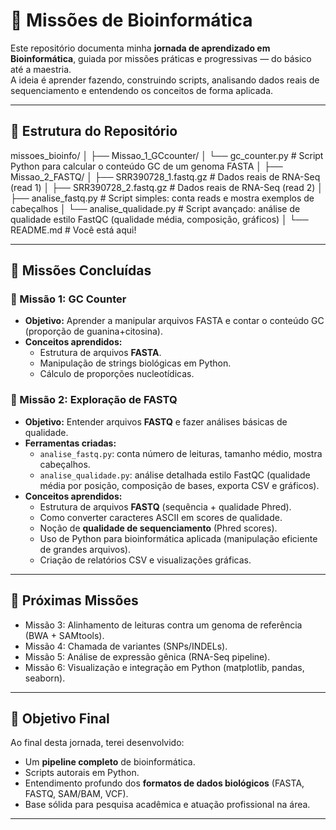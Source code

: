 # 🧬 Missões de Bioinformática

Este repositório documenta minha **jornada de aprendizado em Bioinformática**, guiada por missões práticas e progressivas — do básico até a maestria.  
A ideia é aprender fazendo, construindo scripts, analisando dados reais de sequenciamento e entendendo os conceitos de forma aplicada.

---

## 🚀 Estrutura do Repositório
missoes_bioinfo/
│
├── Missao_1_GCcounter/
│ └── gc_counter.py # Script Python para calcular o conteúdo GC de um genoma FASTA
│
├── Missao_2_FASTQ/
│ ├── SRR390728_1.fastq.gz # Dados reais de RNA-Seq (read 1)
│ ├── SRR390728_2.fastq.gz # Dados reais de RNA-Seq (read 2)
│ ├── analise_fastq.py # Script simples: conta reads e mostra exemplos de cabeçalhos
│ └── analise_qualidade.py # Script avançado: análise de qualidade estilo FastQC (qualidade média, composição, gráficos)
│
└── README.md # Você está aqui!

---

## 🎯 Missões Concluídas

### 📌 Missão 1: GC Counter
- **Objetivo:** Aprender a manipular arquivos FASTA e contar o conteúdo GC (proporção de guanina+citosina).  
- **Conceitos aprendidos:**
  - Estrutura de arquivos **FASTA**.
  - Manipulação de strings biológicas em Python.
  - Cálculo de proporções nucleotídicas.

### 📌 Missão 2: Exploração de FASTQ
- **Objetivo:** Entender arquivos **FASTQ** e fazer análises básicas de qualidade.  
- **Ferramentas criadas:**
  - `analise_fastq.py`: conta número de leituras, tamanho médio, mostra cabeçalhos.  
  - `analise_qualidade.py`: análise detalhada estilo FastQC (qualidade média por posição, composição de bases, exporta CSV e gráficos).  
- **Conceitos aprendidos:**
  - Estrutura de arquivos **FASTQ** (sequência + qualidade Phred).
  - Como converter caracteres ASCII em scores de qualidade.
  - Noção de **qualidade de sequenciamento** (Phred scores).
  - Uso de Python para bioinformática aplicada (manipulação eficiente de grandes arquivos).
  - Criação de relatórios CSV e visualizações gráficas.

---

## 🔮 Próximas Missões

- Missão 3: Alinhamento de leituras contra um genoma de referência (BWA + SAMtools).
- Missão 4: Chamada de variantes (SNPs/INDELs).
- Missão 5: Análise de expressão gênica (RNA-Seq pipeline).
- Missão 6: Visualização e integração em Python (matplotlib, pandas, seaborn).

---

## 📘 Objetivo Final

Ao final desta jornada, terei desenvolvido:
- Um **pipeline completo** de bioinformática.
- Scripts autorais em Python.
- Entendimento profundo dos **formatos de dados biológicos** (FASTA, FASTQ, SAM/BAM, VCF).
- Base sólida para pesquisa acadêmica e atuação profissional na área.

---

